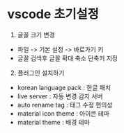 

# vscode 초기설정

1. 글꼴 크기 변경
- 파일 -> 기본 설정 -> 바로가기 키
- 글꼴 검색후 글꼴 확대 축소 단축키 지정

2. 플러그인 설치하기
- korean language pack : 한글 패치
- live server : 자동 변경 감지 서버
- auto rename tag : 태그 수정 편의성
- material icon theme : 아이콘 테마
- material theme : 배경 테마